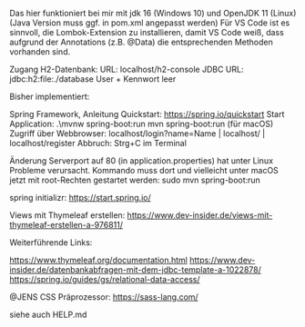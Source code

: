 Das hier funktioniert bei mir mit jdk 16 (Windows 10) und OpenJDK 11 (Linux)
(Java Version muss ggf. in pom.xml angepasst werden)
Für VS Code ist es sinnvoll, die Lombok-Extension zu installieren, damit VS Code
weiß, dass aufgrund der Annotations (z.B. @Data) die entsprechenden Methoden vorhanden sind.

Zugang H2-Datenbank:
URL: localhost/h2-console
JDBC URL: jdbc:h2:file:./database
User + Kennwort leer

Bisher implementiert:

Spring Framework, Anleitung Quickstart: https://spring.io/quickstart
Start Application: .\mvnw spring-boot:run
                   mvn spring-boot:run (für macOS)
Zugriff über Webbrowser: localhost/login?name=Name | localhost/ | localhost/register
Abbruch: Strg+C im Terminal

Änderung Serverport auf 80 (in application.properties) hat unter Linux Probleme verursacht.
Kommando muss dort und vielleicht unter macOS jetzt mit root-Rechten gestartet werden:
    sudo mvn spring-boot:run

spring initializr: https://start.spring.io/

Views mit Thymeleaf erstellen: https://www.dev-insider.de/views-mit-thymeleaf-erstellen-a-976811/

Weiterführende Links:

https://www.thymeleaf.org/documentation.html
https://www.dev-insider.de/datenbankabfragen-mit-dem-jdbc-template-a-1022878/
https://spring.io/guides/gs/relational-data-access/

@JENS CSS Präprozessor:
https://sass-lang.com/

siehe auch HELP.md